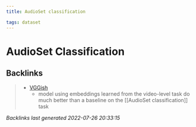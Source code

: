 ```yaml
---
title: AudioSet classification

tags: dataset 
---
```


# AudioSet Classification






















## Backlinks

> - [VGGish](VGGish.md)
>   - model using embeddings learned from the video-level task do much better than a baseline on the [[AudioSet classification]] task

_Backlinks last generated 2022-07-26 20:33:15_
